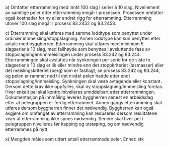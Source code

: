 a) Omfatter etterramming med inntil 100 slag i serier à 10 slag. Nivellement av samtlige peler etter etterramming inngår i prosessen. Prosessen omfatter også kostnader for ny eller endret rigg for etterramming.
Etterramming utover 100 slag inngår i prosess 83.2452 og 83.2453.

c) Etterramming skal utføres med samme loddtype som benyttet under ordinær innmeisling/stoppslagning. Annen loddtype kan kun benyttes etter avtale med byggherren.
Etterramming skal utføres med minimum 5 slagserier à 10 slag, med fallhøyde som benyttes i avsluttende fase av stoppslagningen/innmeislingen under prosess 83.242 og 83.244.
Etterrammingen skal avsluttes når synkningen per serie for de siste to slagserier à 10 slag er lik eller mindre enn det stoppkriteriet (løsmasser) eller det meislingskriteriet (berg) som er fastlagt, se prosess 83.242 og 83.244, og pelen er rammet ned til det nivået pelen hadde etter endt stoppslagning/innmeisling. Synkningen skal være avtagende eller konstant.
Dersom dette krav ikke oppfylles, skal ny stoppslagning/innmeisling foretas.
Hver enkelt pel skal kontrollnivelleres umiddelbart etter etterrammingen. Dokumentasjon på innmåling leveres byggherren senest en arbeidsdag etter at pelegruppen er ferdig etterrammet.
Annen gangs etterramming skal utføres dersom byggherren finner det nødvendig. Byggherren kan også avgjøre om omfanget av etterramming kan reduseres dersom resultatene viser at etterramming ikke synes nødvendig.
Senere skal hver pel i pelegruppen nivelleres før kapping og utstøping, og om nødvendig etterrammes på nytt.

x) Mengden måles som utført antall etterrammede peler. Enhet: stk

